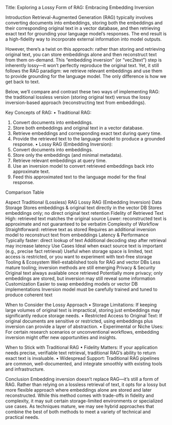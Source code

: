 Title: Exploring a Lossy Form of RAG: Embracing Embedding Inversion

Introduction
Retrieval-Augmented Generation (RAG) typically involves converting documents into embeddings, storing both the embeddings and their corresponding original text in a vector database, and then retrieving exact text for grounding your language model’s responses. The end result is a high-fidelity way to incorporate external information into model outputs.

However, there’s a twist on this approach: rather than storing and retrieving original text, you can store embeddings alone and then reconstruct text from them on-demand. This “embedding inversion” (or “vec2text”) step is inherently lossy—it won’t perfectly reproduce the original text. Yet, it still follows the RAG paradigm: we retrieve relevant embeddings and use them to provide grounding for the language model. The only difference is how we get back to text.

Below, we’ll compare and contrast these two ways of implementing RAG: the traditional lossless version (storing original text) versus the lossy inversion-based approach (reconstructing text from embeddings).

Key Concepts of RAG:
•	Traditional RAG:
1.	Convert documents into embeddings.
2.	Store both embeddings and original text in a vector database.
3.	Retrieve embeddings and corresponding exact text during query time.
4.	Provide the retrieved text to the language model to produce a grounded response.
•	Lossy RAG (Embedding Inversion):
1.	Convert documents into embeddings.
2.	Store only the embeddings (and minimal metadata).
3.	Retrieve relevant embeddings at query time.
4.	Use an inversion model to convert retrieved embeddings back into approximate text.
5.	Feed this approximated text to the language model for the final response.

Comparison Table

Aspect	Traditional (Lossless) RAG	Lossy RAG (Embedding Inversion)
Data Storage	Stores embeddings & original text directly in the vector DB	Stores embeddings only; no direct original text retention
Fidelity of Retrieved Text	High: retrieved text matches the original source	Lower: reconstructed text is approximate and not guaranteed to be verbatim
Complexity of Workflow	Straightforward: retrieve text as stored	Requires an additional inversion model to reconstruct text from embeddings
Latency & Performance	Typically faster: direct lookup of text	Additional decoding step after retrieval may increase latency
Use Cases	Ideal when exact source text is important (e.g., precise fact retrieval)	Useful when storage space is limited, text access is restricted, or you want to experiment with text-free storage
Tooling & Ecosystem	Well-established tools for RAG and vector DBs	Less mature tooling; inversion methods are still emerging
Privacy & Security	Original text always available once retrieved	Potentially more privacy; only embeddings are stored, but inversion may still reveal some information
Customization	Easier to swap embedding models or vector DB implementations	Inversion model must be carefully trained and tuned to produce coherent text

When to Consider the Lossy Approach
•	Storage Limitations: If keeping large volumes of original text is impractical, storing just embeddings may significantly reduce storage needs.
•	Restricted Access to Original Text: If original documents are sensitive or restricted, using embeddings plus inversion can provide a layer of abstraction.
•	Experimental or Niche Uses: For certain research scenarios or unconventional workflows, embedding inversion might offer new opportunities and insights.

When to Stick with Traditional RAG
•	Fidelity Matters: If your application needs precise, verifiable text retrieval, traditional RAG’s ability to return exact text is invaluable.
•	Widespread Support: Traditional RAG pipelines are common, well-documented, and integrate smoothly with existing tools and infrastructure.

Conclusion
Embedding inversion doesn’t replace RAG—it’s still a form of RAG. Rather than relying on a lossless retrieval of text, it opts for a lossy but more flexible approach where embeddings alone are stored and later reconstructed. While this method comes with trade-offs in fidelity and complexity, it may suit certain storage-limited environments or specialized use cases. As techniques mature, we may see hybrid approaches that combine the best of both methods to meet a variety of technical and practical needs.